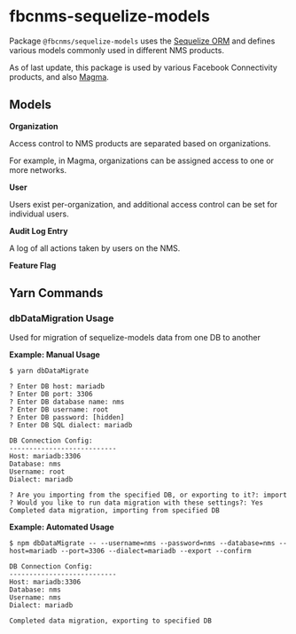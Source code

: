 # fbcnms-sequelize-models

Package `@fbcnms/sequelize-models` uses the [Sequelize ORM](https://sequelize.org/)
and defines various models commonly used in different NMS products.

As of last update, this package is used by various Facebook Connectivity products,
and also [Magma](https://www.magmacore.org/).

## Models

**Organization**

Access control to NMS products are separated based on organizations.

For example, in Magma, organizations can be assigned access to one or more
networks.

**User**

Users exist per-organization, and additional access control can be set for
individual users.

**Audit Log Entry**

A log of all actions taken by users on the NMS.

**Feature Flag**

## Yarn Commands

### dbDataMigration Usage

Used for migration of sequelize-models data from one DB to another

**Example: Manual Usage**
```
$ yarn dbDataMigrate

? Enter DB host: mariadb
? Enter DB port: 3306
? Enter DB database name: nms
? Enter DB username: root
? Enter DB password: [hidden]
? Enter DB SQL dialect: mariadb

DB Connection Config:
---------------------------
Host: mariadb:3306
Database: nms
Username: root
Dialect: mariadb

? Are you importing from the specified DB, or exporting to it?: import
? Would you like to run data migration with these settings?: Yes
Completed data migration, importing from specified DB
```

**Example: Automated Usage**
```
$ npm dbDataMigrate -- --username=nms --password=nms --database=nms --host=mariadb --port=3306 --dialect=mariadb --export --confirm

DB Connection Config:
---------------------------
Host: mariadb:3306
Database: nms
Username: nms
Dialect: mariadb

Completed data migration, exporting to specified DB
```
